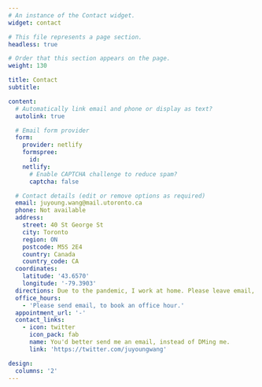 ```yaml
---
# An instance of the Contact widget.
widget: contact

# This file represents a page section.
headless: true

# Order that this section appears on the page.
weight: 130

title: Contact
subtitle:

content:
  # Automatically link email and phone or display as text?
  autolink: true

  # Email form provider
  form:
    provider: netlify
    formspree:
      id:
    netlify:
      # Enable CAPTCHA challenge to reduce spam?
      captcha: false

  # Contact details (edit or remove options as required)
  email: juyoung.wang@mail.utoronto.ca
  phone: Not available
  address:
    street: 40 St George St
    city: Toronto
    region: ON
    postcode: M5S 2E4
    country: Canada
    country_code: CA
  coordinates:
    latitude: '43.6570'
    longitude: '-79.3903'
  directions: Due to the pandemic, I work at home. Please leave email, in case you would like to contact me.
  office_hours:
    - 'Please send email, to book an office hour.'
  appointment_url: '-'
  contact_links:
    - icon: twitter
      icon_pack: fab
      name: You'd better send me an email, instead of DMing me.
      link: 'https://twitter.com/juyoungwang'

design:
  columns: '2'
---
```

